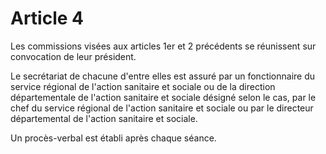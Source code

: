 # Article 4

Les commissions visées aux articles 1er et 2 précédents se réunissent sur convocation de leur président.

Le secrétariat de chacune d'entre elles est assuré par un fonctionnaire du service régional de l'action sanitaire et sociale ou de la direction départementale de l'action sanitaire et sociale désigné selon le cas, par le chef du service régional de l'action sanitaire et sociale ou par le directeur départemental de l'action sanitaire et sociale.

Un procès-verbal est établi après chaque séance.
